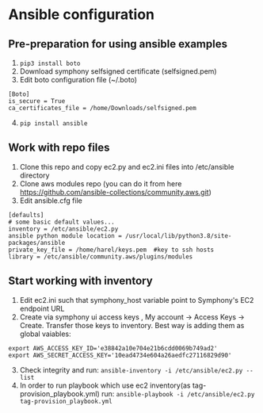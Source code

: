 # Ansible configuration

## Pre-preparation for using ansible examples
1. `pip3 install boto`
2. Download symphony selfsigned certificate (selfsigned.pem) 
3. Edit boto configuration file (~/.boto)
```
[Boto]
is_secure = True
ca_certificates_file = /home/Downloads/selfsigned.pem
```
4. `pip install ansible`

## Work with repo files
1. Clone this repo and copy ec2.py and ec2.ini files into /etc/ansible directory
2.  Clone aws modules repo (you can do it from here https://github.com/ansible-collections/community.aws.git)
3. Edit ansible.cfg file
```
[defaults]
# some basic default values...
inventory = /etc/ansible/ec2.py 
ansible python module location = /usr/local/lib/python3.8/site-packages/ansible
private_key_file = /home/harel/keys.pem  #key to ssh hosts
library = /etc/ansible/community.aws/plugins/modules 
```
## Start working with inventory
1. Edit ec2.ini such that symphony_host variable point to Symphony's EC2 endpoint URL
2. Create via symphony ui access keys , My account -> Access Keys -> Create. Transfer those keys to inventory. Best way is adding them as global vaiables:
```
export AWS_ACCESS_KEY_ID='e38842a10e704e21b6cdd0069b749ad2'
export AWS_SECRET_ACCESS_KEY='10ead4734e604a26aedfc27116829d90'
```
3. Check integrity and run:
``
ansible-inventory -i /etc/ansible/ec2.py --list
``
4. In order to run playbook which use ec2 inventory(as tag-provision_playbook.yml) run:
``
ansible-playbook -i /etc/ansible/ec2.py tag-provision_playbook.yml
``


